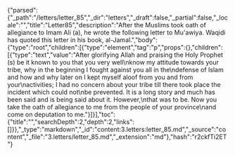 {"parsed":{"_path":"/letters/letter_85","_dir":"letters","_draft":false,"_partial":false,"_locale":"","title":"Letter85","description":"After the Muslims took oath of allegiance to Imam Ali (a), he wrote the following letter to Mu'awiya. Waqidi has quoted this letter in his book, al-Jamal.","body":{"type":"root","children":[{"type":"element","tag":"p","props":{},"children":[{"type":"text","value":"After glorifying Allah and praising the Holy Prophet (s) be it known to you that you very well\nknow my attitude towards your tribe, why in the beginning I fought against you all in the\ndefense of Islam and how and why later on I kept myself aloof from you and from your\nactivities; I had no concern about your tribe till there took place the incident which could not\nbe prevented. It is a long story and much has been said and is being said about it. However,\nthat was to be. Now you take the oath of allegiance to me from the people of your province\nand come on deputation to me."}]}],"toc":{"title":"","searchDepth":2,"depth":2,"links":[]}},"_type":"markdown","_id":"content:3.letters:letter_85.md","_source":"content","_file":"3.letters/letter_85.md","_extension":"md"},"hash":"r2ckfTi2ET"}
